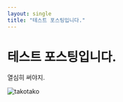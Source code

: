 ```yaml
---
layout: single
title: "테스트 포스팅입니다."
---
```


# 테스트 포스팅입니다.

열심히 써야지.

![takotako](C:\Users\Programming\Documents\Yoo-JaeKwang-github-blog\Yoo-JaeKwang.github.io\images\2023-03-23-test\takotako.png)
